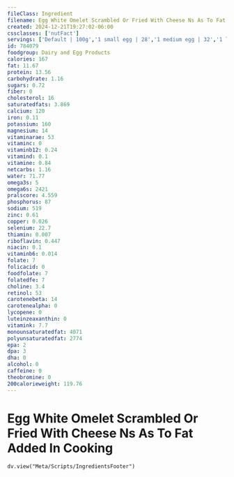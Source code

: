 ```yaml
---
fileClass: Ingredient
filename: Egg White Omelet Scrambled Or Fried With Cheese Ns As To Fat Added In Cooking
created: 2024-12-21T19:27:02-06:00
cssclasses: ['nutFact']
servings: ['Default | 100g','1 small egg | 28','1 medium egg | 32','1 large egg | 37','1 extra large egg | 42','1 jumbo egg | 47','1 egg, ns as to size | 37','1 cup | 202']
id: 784079
foodgroup: Dairy and Egg Products 
calories: 167
fat: 11.67
protein: 13.56
carbohydrate: 1.16
sugars: 0.72
fiber: 0
cholesterol: 16
saturatedfats: 3.869
calcium: 120
iron: 0.11
potassium: 160
magnesium: 14
vitaminarae: 53
vitaminc: 0
vitaminb12: 0.24
vitamind: 0.1
vitamine: 0.84
netcarbs: 1.16
water: 71.77
omega3s: 5
omega6s: 2421
pralscore: 4.559
phosphorus: 87
sodium: 519
zinc: 0.61
copper: 0.026
selenium: 22.7
thiamin: 0.007
riboflavin: 0.447
niacin: 0.1
vitaminb6: 0.014
folate: 7
folicacid: 0
foodfolate: 7
folatedfe: 7
choline: 3.4
retinol: 53
carotenebeta: 14
carotenealpha: 0
lycopene: 0
luteinzeaxanthin: 0
vitamink: 7.7
monounsaturatedfat: 4071
polyunsaturatedfat: 2774
epa: 2
dpa: 3
dha: 0
alcohol: 0
caffeine: 0
theobromine: 0
200calorieweight: 119.76
---
```


# Egg White Omelet Scrambled Or Fried With Cheese Ns As To Fat Added In Cooking

```dataviewjs
dv.view("Meta/Scripts/IngredientsFooter")
```
